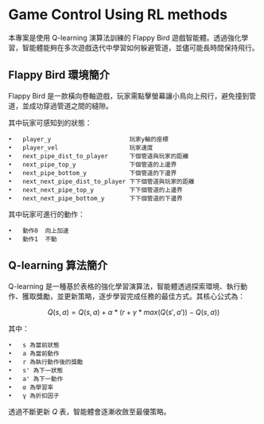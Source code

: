 # Game Control Using RL methods 

本專案是使用 Q-learning 演算法訓練的 Flappy Bird 遊戲智能體。透過強化學習，智能體能夠在多次遊戲迭代中學習如何躲避管道，並儘可能長時間保持飛行。

## Flappy Bird 環境簡介

Flappy Bird 是一款橫向卷軸遊戲，玩家需點擊螢幕讓小鳥向上飛行，避免撞到管道，並成功穿過管道之間的縫隙。

其中玩家可感知到的狀態：

	•	player_y                      玩家y軸的座標
	•	player_vel                    玩家速度
	•	next_pipe_dist_to_player      下個管道與玩家的距離
	•	next_pipe_top_y               下個管道的上邊界
	•	next_pipe_bottom_y            下個管道的下邊界
	•	next_next_pipe_dist_to_player 下下個管道與玩家的距離
	•	next_next_pipe_top_y          下下個管道的上邊界
	•	next_next_pipe_bottom_y       下下個管道的下邊界

其中玩家可進行的動作：

	•	動作0  向上加速              
	•	動作1  不動

## Q-learning 算法簡介

Q-learning 是一種基於表格的強化學習演算法，智能體透過探索環境、執行動作、獲取獎勵，並更新策略，逐步學習完成任務的最佳方式。其核心公式為：
```math
Q(s, a) = Q(s, a) + α * (r + γ * max(Q(s', a')) - Q(s, a))
```
其中：

	•	s 為當前狀態
	•	a 為當前動作
	•	r 為執行動作後的獎勵
	•	s' 為下一狀態
	•	a' 為下一動作
	•	α 為學習率
	•	γ 為折扣因子

透過不斷更新 $Q$ 表，智能體會逐漸收斂至最優策略。